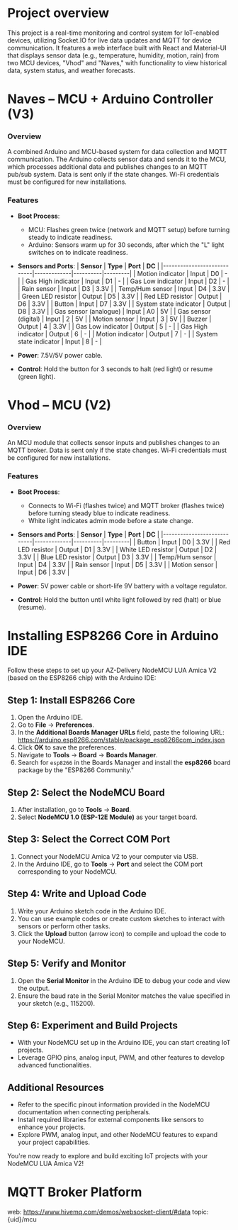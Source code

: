 # Project overview

This project is a real-time monitoring and control system for IoT-enabled devices, utilizing Socket.IO for live data updates and MQTT for device communication. It features a web interface built with React and Material-UI that displays sensor data (e.g., temperature, humidity, motion, rain) from two MCU devices, "Vhod" and "Naves," with functionality to view historical data, system status, and weather forecasts.

# Naves – MCU + Arduino Controller (V3)

### Overview
A combined Arduino and MCU-based system for data collection and MQTT communication. The Arduino collects sensor data and sends it to the MCU, which processes additional data and publishes changes to an MQTT pub/sub system. Data is sent only if the state changes. Wi-Fi credentials must be configured for new installations.

### Features
- **Boot Process**: 
  - MCU: Flashes green twice (network and MQTT setup) before turning steady to indicate readiness.
  - Arduino: Sensors warm up for 30 seconds, after which the "L" light switches on to indicate readiness.
- **Sensors and Ports**:
  | **Sensor**                 | **Type**    | **Port** | **DC**  |
  |----------------------------|-------------|----------|---------|
  | Motion indicator           | Input       | D0       | -       |
  | Gas High indicator         | Input       | D1       | -       |
  | Gas Low indicator          | Input       | D2       | -       |
  | Rain sensor                | Input       | D3       | 3.3V    |
  | Temp/Hum sensor            | Input       | D4       | 3.3V    |
  | Green LED resistor         | Output      | D5       | 3.3V    |
  | Red LED resistor           | Output      | D6       | 3.3V    |
  | Button                     | Input       | D7       | 3.3V    |
  | System state indicator     | Output      | D8       | 3.3V    |
  | Gas sensor (analogue)      | Input       | A0       | 5V      |
  | Gas sensor (digital)       | Input       | 2        | 5V      |
  | Motion sensor              | Input       | 3        | 5V      |
  | Buzzer                     | Output      | 4        | 3.3V    |
  | Gas Low indicator          | Output      | 5        | -       |
  | Gas High indicator         | Output      | 6        | -       |
  | Motion indicator           | Output      | 7        | -       |
  | System state indicator     | Input       | 8        | -       |

- **Power**: 7.5V/5V power cable.
- **Control**: Hold the button for 3 seconds to halt (red light) or resume (green light).

# Vhod – MCU (V2)

### Overview
An MCU module that collects sensor inputs and publishes changes to an MQTT broker. Data is sent only if the state changes. Wi-Fi credentials must be configured for new installations.

### Features
- **Boot Process**:
  - Connects to Wi-Fi (flashes twice) and MQTT broker (flashes twice) before turning steady blue to indicate readiness.
  - White light indicates admin mode before a state change.
- **Sensors and Ports**:
  | **Sensor**                 | **Type**    | **Port** | **DC**  |
  |----------------------------|-------------|----------|---------|
  | Button                     | Input       | D0       | 3.3V    |
  | Red LED resistor           | Output      | D1       | 3.3V    |
  | White LED resistor         | Output      | D2       | 3.3V    |
  | Blue LED resistor          | Output      | D3       | 3.3V    |
  | Temp/Hum sensor            | Input       | D4       | 3.3V    |
  | Rain sensor                | Input       | D5       | 3.3V    |
  | Motion sensor              | Input       | D6       | 3.3V    |

- **Power**: 5V power cable or short-life 9V battery with a voltage regulator.
- **Control**: Hold the button until white light followed by red (halt) or blue (resume).

# Installing ESP8266 Core in Arduino IDE

Follow these steps to set up your AZ-Delivery NodeMCU LUA Amica V2 (based on the ESP8266 chip) with the Arduino IDE:

## Step 1: Install ESP8266 Core

1. Open the Arduino IDE.
2. Go to **File** -> **Preferences**.
3. In the **Additional Boards Manager URLs** field, paste the following URL: https://arduino.esp8266.com/stable/package_esp8266com_index.json
4. Click **OK** to save the preferences.
5. Navigate to **Tools** -> **Board** -> **Boards Manager**.
6. Search for `esp8266` in the Boards Manager and install the **esp8266** board package by the "ESP8266 Community."

## Step 2: Select the NodeMCU Board

1. After installation, go to **Tools** -> **Board**.
2. Select **NodeMCU 1.0 (ESP-12E Module)** as your target board.

## Step 3: Select the Correct COM Port

1. Connect your NodeMCU Amica V2 to your computer via USB.
2. In the Arduino IDE, go to **Tools** -> **Port** and select the COM port corresponding to your NodeMCU.

## Step 4: Write and Upload Code

1. Write your Arduino sketch code in the Arduino IDE.
2. You can use example codes or create custom sketches to interact with sensors or perform other tasks.
3. Click the **Upload** button (arrow icon) to compile and upload the code to your NodeMCU.

## Step 5: Verify and Monitor

1. Open the **Serial Monitor** in the Arduino IDE to debug your code and view the output.
2. Ensure the baud rate in the Serial Monitor matches the value specified in your sketch (e.g., 115200).

## Step 6: Experiment and Build Projects

- With your NodeMCU set up in the Arduino IDE, you can start creating IoT projects.
- Leverage GPIO pins, analog input, PWM, and other features to develop advanced functionalities.

## Additional Resources

- Refer to the specific pinout information provided in the NodeMCU documentation when connecting peripherals.
- Install required libraries for external components like sensors to enhance your projects.
- Explore PWM, analog input, and other NodeMCU features to expand your project capabilities.

You're now ready to explore and build exciting IoT projects with your NodeMCU LUA Amica V2!

# MQTT Broker Platform

web: https://www.hivemq.com/demos/websocket-client/#data
topic: {uid}/mcu
